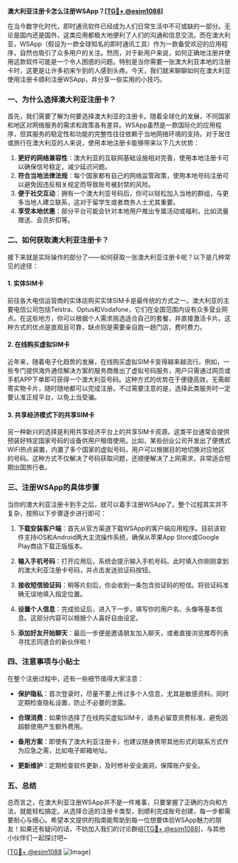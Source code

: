 **澳大利亚注册卡怎么注册WSApp？[[TG💪+ @esim1088](https://t.me/s/esim1088)]**

在当今数字化时代，即时通讯软件已经成为人们日常生活中不可或缺的一部分。无论是国内还是国外，这类应用都极大地便利了人们的沟通和信息交流。而在澳大利亚，WSApp（假设为一款全球知名的即时通讯工具）作为一款备受欢迎的应用程序，自然也吸引了众多用户的关注。然而，对于新用户来说，如何正确地注册并使用这款软件可能是一个令人困惑的问题。特别是当你需要一张澳大利亚本地的注册卡时，这更是让许多初来乍到的人感到头疼。今天，我们就来聊聊如何在澳大利亚使用注册卡顺利注册WSApp，并分享一些实用的小技巧。

### 一、为什么选择澳大利亚注册卡？

首先，我们需要了解为何要选择澳大利亚的注册卡。随着全球化的发展，不同国家和地区对网络服务的需求和政策各有差异。WSApp虽然是一款国际化的应用程序，但其服务的稳定性和功能的完整性往往依赖于当地网络环境的支持。对于居住或旅行在澳大利亚的人来说，使用本地注册卡能够带来以下几大优势：

1. **更好的网络兼容性**：澳大利亚的互联网基础设施相对完善，使用本地注册卡可以确保信号稳定，减少延迟问题。
2. **符合当地法律法规**：每个国家都有自己的网络监管政策，使用本地号码注册可以避免因违反相关规定而导致账号被封禁的风险。
3. **便于社交互动**：拥有一个澳大利亚号码后，你可以轻松加入当地的群组，与更多当地人建立联系，这对于留学生或者商务人士尤其重要。
4. **享受本地优惠**：部分平台可能会针对本地用户推出专属活动或福利，比如流量赠送、会员折扣等。

### 二、如何获取澳大利亚注册卡？

接下来就是实际操作的部分了——如何获取一张澳大利亚注册卡呢？以下是几种常见的途径：

#### 1. 实体SIM卡

前往各大电信运营商的实体店购买实体SIM卡是最传统的方式之一。澳大利亚的主要电信公司包括Telstra、Optus和Vodafone，它们在全国范围内设有众多营业网点。在这些地方，你可以根据个人需求挑选适合自己的套餐，并直接激活卡片。这种方式的优点是直观且可靠，缺点则是需要亲自跑一趟门店，费时费力。

#### 2. 在线购买虚拟SIM卡

近年来，随着电子化趋势的发展，在线购买虚拟SIM卡变得越来越流行。例如，一些专门提供海外通信解决方案的服务商推出了虚拟号码服务，用户只需通过网页或手机APP下单即可获得一个澳大利亚号码。这种方式的优势在于便捷高效，无需邮寄实物卡片，随时随地都可以完成注册。不过需要注意的是，选择此类服务时一定要认准正规平台，以免上当受骗。

#### 3. 共享经济模式下的共享SIM卡

另一种新兴的选择是利用共享经济平台上的共享SIM卡资源。这类平台通常会提供预装好特定国家号码的设备供用户租借使用。比如，某些创业公司开发出了便携式WiFi热点装置，内置了多个国家的虚拟号码，用户可以根据目的地切换对应地区的号码。这种方式不仅解决了号码获取问题，还顺便解决了上网需求，非常适合短期出国旅行者。

### 三、注册WSApp的具体步骤

当你的澳大利亚注册卡到手之后，就可以着手注册WSApp了。整个过程其实并不复杂，按照以下步骤逐步进行即可：

1. **下载安装客户端**：首先从官方渠道下载WSApp的客户端应用程序。目前该软件支持iOS和Android两大主流操作系统，确保从苹果App Store或Google Play商店下载正版版本。
   
2. **输入手机号码**：打开应用后，系统会提示输入手机号码。此时填入你刚刚拿到的澳大利亚注册卡号码，并点击发送验证码按钮。

3. **接收短信验证码**：稍等片刻后，你会收到一条包含验证码的短信。将验证码准确无误地填入指定位置。

4. **设置个人信息**：完成验证后，进入下一步，填写你的用户名、头像等基本信息。这部分内容可以根据个人喜好自由设定。

5. **添加好友开始聊天**：最后一步便是邀请朋友加入聊天，或者直接浏览推荐列表寻找志同道合的新伙伴啦！

### 四、注意事项与小贴士

在整个注册过程中，还有一些细节值得大家注意：

- **保护隐私**：首次登录时，尽量不要上传过多个人信息，尤其是敏感资料。同时定期检查隐私设置，防止不必要的泄露。
  
- **合理消费**：如果你选择了在线购买虚拟SIM卡，请务必留意资费标准，避免因超额使用产生额外费用。

- **备用方案**：即使有了澳大利亚注册卡，也建议随身携带其他形式的联系方式作为应急之需，比如电子邮箱地址。

- **更新维护**：定期检查软件更新，及时修补安全漏洞，保障账户安全。

### 五、总结

总而言之，在澳大利亚注册WSApp并不是一件难事，只要掌握了正确的方向和方法，就能轻松搞定。从选择合适的注册卡类型，到顺利完成账号创建，每一步都需要耐心与细心。希望本文提供的指南能帮助到每一位想要体验WSApp魅力的朋友！如果还有疑问的话，不妨加入我们的讨论群组[[TG💪+ @esim1088](https://t.me/s/esim1088)]，与其他小伙伴们一起探讨吧~

[[TG💪+ @esim1088](https://t.me/s/esim1088) ![Image](https://i.postimg.cc/4NQfJmqS/Snipaste-2025-05-13-00-14-12.png)]